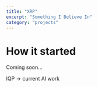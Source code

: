 ```yaml
---
title: "XRP"
excerpt: "Something I Believe In"
category: "projects"
---
```

# How it started

Coming soon...

IQP -> current AI work 
